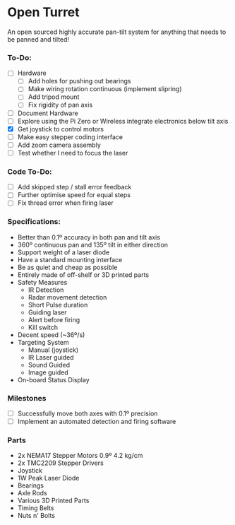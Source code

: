 # Open Turret

An open sourced highly accurate pan-tilt system for anything that needs to be panned and tilted!

### To-Do:

- [ ]  Hardware
    - [ ]  Add holes for pushing out bearings
    - [ ]  Make wiring rotation continuous (implement slipring)
    - [ ]  Add tripod mount
    - [ ]  Fix rigidity of pan axis
- [ ]  Document Hardware
- [ ]  Explore using the Pi Zero or Wireless integrate electronics below tilt axis
- [x]  Get joystick to control motors
- [ ]  Make easy stepper coding interface
- [ ]  Add zoom camera assembly
- [ ]  Test whether I need to focus the laser

### Code To-Do:

- [ ] Add skipped step / stall error feedback
- [ ] Further optimise speed for equal steps
- [ ] Fix thread error when firing laser

### Specifications:

- Better than 0.1º accuracy in both pan and tilt axis
- 360º continuous pan and 135º tilt in either direction
- Support weight of a laser diode
- Have a standard mounting interface
- Be as quiet and cheap as possible
- Entirely made of off-shelf or 3D printed parts
- Safety Measures
    - IR Detection
    - Radar movement detection
    - Short Pulse duration
    - Guiding laser
    - Alert before firing
    - Kill switch
- Decent speed (~36º/s)
- Targeting System
    - Manual (joystick)
    - IR Laser guided
    - Sound Guided
    - Image guided
- On-board Status Display

### Milestones

- [ ]  Successfully move both axes with 0.1º precision
- [ ]  Implement an automated detection and firing software

### Parts

- 2x NEMA17 Stepper Motors 0.9º 4.2 kg/cm
- 2x TMC2209 Stepper Drivers
- Joystick
- 1W Peak Laser Diode
- Bearings
- Axle Rods
- Various 3D Printed Parts
- Timing Belts
- Nuts n' Bolts
